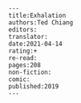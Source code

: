
    ---
    title:Exhalation
    authors:Ted Chiang
    editors:
    translator:
    date:2021-04-14
    rating:+
    re-read:
    pages:208
    non-fiction:
    comic:
    published:2019
    ---

    